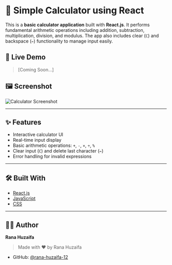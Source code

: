 # 🧮 Simple Calculator using React

This is a **basic calculator application** built with **React.js**. It performs fundamental arithmetic operations including addition, subtraction, multiplication, division, and modulus. The app also includes clear (`C`) and backspace (`←`) functionality to manage input easily.

## 🚀 Live Demo

> [Coming Soon...] <!-- Add your deployment link here -->

## 🖼️ Screenshot

![Calculator Screenshot](./screenshot.png) <!-- Replace with actual screenshot file path -->

---

## ✨ Features

- Interactive calculator UI
- Real-time input display
- Basic arithmetic operations: `+`, `-`, `×`, `÷`, `%`
- Clear input (`C`) and delete last character (`←`)
- Error handling for invalid expressions

---

## 🛠️ Built With

- [React.js](https://reactjs.org/)
- [JavaScript](https://developer.mozilla.org/en-US/docs/Web/JavaScript)
- [CSS](https://developer.mozilla.org/en-US/docs/Web/CSS)

---

## 🧑‍💻 Author

**Rana Huzaifa**  
> Made with ❤️ by Rana Huzaifa

- GitHub: [@rana-huzaifa-12](https://github.com/rana-huzaifa-12)
